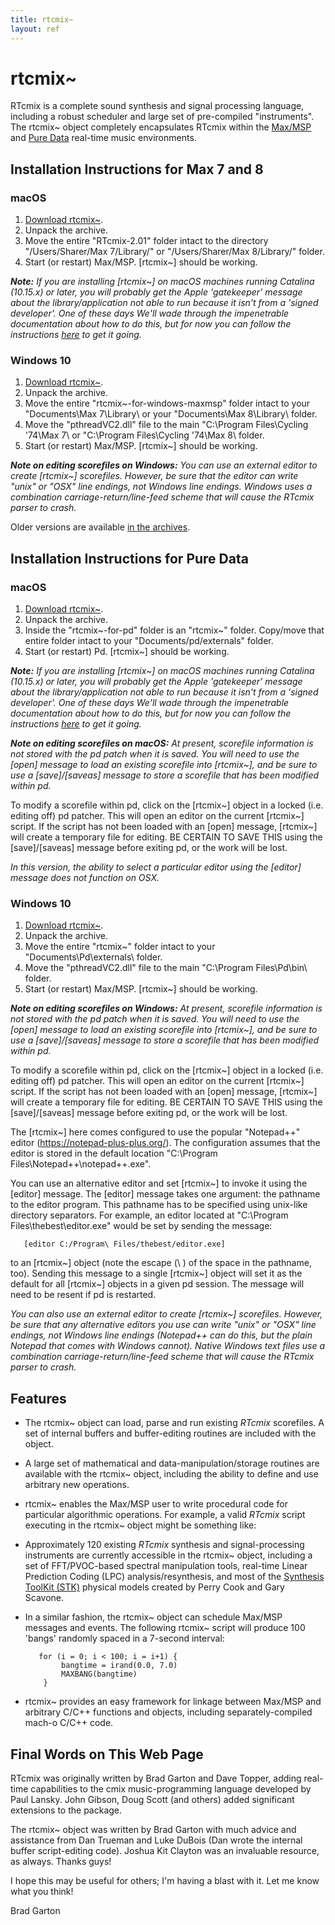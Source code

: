 ```yaml
---
title: rtcmix~
layout: ref
---
```


# rtcmix~

RTcmix is a complete sound synthesis and signal processing language,
including a robust scheduler and large set of pre-compiled
"instruments". The rtcmix~ object completely encapsulates RTcmix within
the [Max/MSP](https://cycling74.com/products/max/) and [Pure
Data](https://puredata.info/) real-time music environments.

## Installation Instructions for Max 7 and 8

### macOS

1.  [Download
    rtcmix~](https://rtcmix.org/rtcmix~/downloads/RTcmix-2.01.zip).
2.  Unpack the archive.
3.  Move the entire "RTcmix-2.01" folder intact to the directory
    "/Users/Sharer/Max 7/Library/" or "/Users/Sharer/Max 8/Library/"
    folder.
4.  Start (or restart) Max/MSP. \[rtcmix~\] should be working.

<span class="small">***Note:** If you are installing \[rtcmix~\] on
macOS machines running Catalina (10.15.x) or later, you will probably
get the Apple 'gatekeeper' message about the library/application not
able to run because it isn't from a 'signed developer'. One of these
days We'll wade through the impenetrable documentation about how to do
this, but for now you can follow the instructions
[here](https://rtcmix.org/rtcmix~/annoying.php) to get it going.*</span>

### Windows 10

1.  [Download
    rtcmix~](https://rtcmix.org/rtcmix~/downloads/rtcmix~-for-windows-maxmsp.zip).
2.  Unpack the archive.
3.  Move the entire "rtcmix~-for-windows-maxmsp" folder intact to your
    "Documents\Max 7\Library\\ or your "Documents\Max 8\Library\\
    folder.
4.  Move the "pthreadVC2.dll" file to the main "C:\Program Files\Cycling
    '74\Max 7\\ or "C:\Program Files\Cycling '74\Max 8\\ folder.
5.  Start (or restart) Max/MSP. \[rtcmix~\] should be working.

<span class="small">***Note on editing scorefiles on Windows:** You can
use an external editor to create \[rtcmix~\] scorefiles. However, be
sure that the editor can write "unix" or "OSX" line endings, *not*
Windows line endings. Windows uses a combination
carriage-return/line-feed scheme that will cause the RTcmix parser to
crash.*</span>

Older versions are available [in the
archives](archives.html).

## Installation Instructions for Pure Data

### macOS

1.  [Download
    rtcmix~](https://rtcmix.org/rtcmix~/downloads/rtcmix~-for-pd.zip).
2.  Unpack the archive.
3.  Inside the "rtcmix~-for-pd" folder is an "rtcmix~" folder. Copy/move
    that entire folder intact to your "Documents/pd/externals" folder.
4.  Start (or restart) Pd. \[rtcmix~\] should be working.

<span class="small">***Note:** If you are installing \[rtcmix~\] on
macOS machines running Catalina (10.15.x) or later, you will probably
get the Apple 'gatekeeper' message about the library/application not
able to run because it isn't from a 'signed developer'. One of these
days We'll wade through the impenetrable documentation about how to do
this, but for now you can follow the instructions
[here](https://rtcmix.org/rtcmix~/annoying.php) to get it going.*</span>

<span class="small">***Note on editing scorefiles on macOS:** At
present, scorefile information is not stored with the pd patch when it
is saved. You will need to use the \[open\] message to load an existing
scorefile into \[rtcmix~\], and be sure to use a \[save\]/\[saveas\]
message to store a scorefile that has been modified within pd.*</span>

<span class="small"></span>

To modify a scorefile within pd, click on the \[rtcmix~\] object in a
locked (i.e. editing off) pd patcher. This will open an editor on the
current \[rtcmix~\] script. If the script has not been loaded with an
\[open\] message, \[rtcmix~\] will create a temporary file for editing.
BE CERTAIN TO SAVE THIS using the \[save\]/\[saveas\] message before
exiting pd, or the work will be lost.

<span class="small">*In this version, the ability to select a particular
editor using the \[editor\] message does not function on OSX.*</span>

### Windows 10

1.  [Download
    rtcmix~](https://rtcmix.org/rtcmix~/downloads/rtcmix~-for-windows-maxmsp.zip).
2.  Unpack the archive.
3.  Move the entire "rtcmix~" folder intact to your
    "Documents\Pd\externals\\ folder.
4.  Move the "pthreadVC2.dll" file to the main "C:\Program
    Files\Pd\bin\\ folder.
5.  Start (or restart) Max/MSP. \[rtcmix~\] should be working.

<span class="small">***Note on editing scorefiles on Windows:** At
present, scorefile information is not stored with the pd patch when it
is saved. You will need to use the \[open\] message to load an existing
scorefile into \[rtcmix~\], and be sure to use a \[save\]/\[saveas\]
message to store a scorefile that has been modified within pd.*</span>

<span class="small"></span>

To modify a scorefile within pd, click on the \[rtcmix~\] object in a
locked (i.e. editing off) pd patcher. This will open an editor on the
current \[rtcmix~\] script. If the script has not been loaded with an
\[open\] message, \[rtcmix~\] will create a temporary file for editing.
BE CERTAIN TO SAVE THIS using the \[save\]/\[saveas\] message before
exiting pd, or the work will be lost.

The \[rtcmix~\] here comes configured to use the popular "Notepad++"
editor (https://notepad-plus-plus.org/). The configuration assumes that
the editor is stored in the default location "C:\Program
Files\Notepad++\notepad++.exe".

You can use an alternative editor and set \[rtcmix~\] to invoke it using
the \[editor\] message. The \[editor\] message takes one argument: the
pathname to the editor program. This pathname has to be specified using
unix-like directory separators. For example, an editor located at
"C:\Program Files\thebest\editor.exe" would be set by sending the
message:

       [editor C:/Program\ Files/thebest/editor.exe]

to an \[rtcmix~\] object (note the escape (\\ ) of the space in the
pathname, too). Sending this message to a single \[rtcmix~\] object will
set it as the default for all \[rtcmix~\] objects in a given pd session.
The message will need to be resent if pd is restarted.

<span class="small">*You can also use an external editor to create
\[rtcmix~\] scorefiles. However, be sure that any alternative editors
you use can write "unix" or "OSX" line endings, not Windows line endings
(Notepad++ can do this, but the plain Notepad that comes with Windows
cannot). Native Windows text files use a combination
carriage-return/line-feed scheme that will cause the RTcmix parser to
crash.*</span>

## Features

- The rtcmix~ object can load, parse and run existing *RTcmix*
  scorefiles. A set of internal buffers and buffer-editing routines are
  included with the object.

- A large set of mathematical and data-manipulation/storage routines are
  available with the rtcmix~ object, including the ability to define and
  use arbitrary new operations.

- rtcmix~ enables the Max/MSP user to write procedural code for
  particular algorithmic operations. For example, a valid *RTcmix*
  script executing in the rtcmix~ object might be something like:

- Approximately 120 existing *RTcmix* synthesis and signal-processing
  instruments are currently accessible in the rtcmix~ object, including
  a set of FFT/PVOC-based spectral manipulation tools, real-time Linear
  Prediction Coding (LPC) analysis/resynthesis, and most of the
  [Synthesis ToolKit (STK)](https://ccrma.stanford.edu/software/stk/)
  physical models created by Perry Cook and Gary Scavone.

- In a similar fashion, the rtcmix~ object can schedule Max/MSP messages
  and events. The following rtcmix~ script will produce 100 'bangs'
  randomly spaced in a 7-second interval:

         for (i = 0; i < 100; i = i+1) {
              bangtime = irand(0.0, 7.0)
              MAXBANG(bangtime)
          }

- rtcmix~ provides an easy framework for linkage between Max/MSP and
  arbitrary C/C++ functions and objects, including separately-compiled
  mach-o C/C++ code.

## Final Words on This Web Page

RTcmix was originally written by Brad Garton and Dave Topper, adding
real-time capabilities to the cmix music-programming language developed
by Paul Lansky. John Gibson, Doug Scott (and others) added significant
extensions to the package.

The rtcmix~ object was written by Brad Garton with much advice and
assistance from Dan Trueman and Luke DuBois (Dan wrote the internal
buffer script-editing code). Joshua Kit Clayton was an invaluable
resource, as always. Thanks guys!

I hope this may be useful for others; I'm having a blast with it. Let me
know what you think!

Brad Garton

  
  
